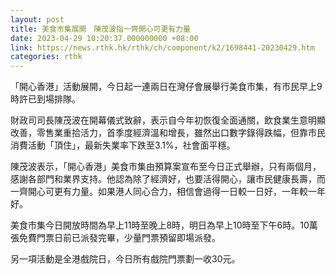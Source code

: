 ```yaml
---
layout: post
title: 美食市集展開　陳茂波指一齊開心可更有力量
date: 2023-04-29 10:20:37.000000000 +08:00
link: https://news.rthk.hk/rthk/ch/component/k2/1698441-20230429.htm
categories: rthk
---
```


「開心香港」活動展開，今日起一連兩日在灣仔會展舉行美食市集，有市民早上9時許已到場排隊。

財政司司長陳茂波在開幕儀式致辭，表示自今年初恢復全面通關，飲食業生意明顯改善，零售業重拾活力，首季度經濟溫和增長，雖然出口數字錄得跌幅，但靠市民消費活動「頂住」，最新失業率下跌至3.1%，社會面平穩。

陳茂波表示，「開心香港」美食市集由預算案宣布至今日正式舉辦，只有兩個月，感謝各部門和業界支持。他認為除了經濟好，也要活得開心，讓市民健康長壽，而一齊開心可更有力量。如果港人同心合力，相信會過得一日較一日好，一年較一年好。

美食市集今日開放時間為早上11時至晚上8時，明日為早上10時至下午6時。10萬張免費門票日前已派發完畢，少量門票預留即場派發。

另一項活動是全港戲院日，今日所有戲院門票劃一收30元。
